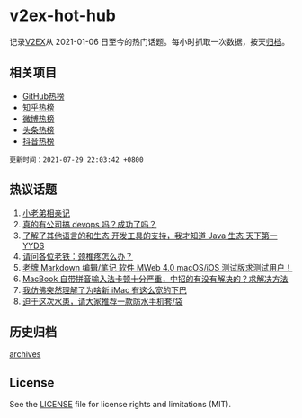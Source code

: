 # v2ex-hot-hub

 记录[V2EX](https://www.v2ex.com/)从 2021-01-06 日至今的热门话题。每小时抓取一次数据，按天[归档](archives)。
 
 ## 相关项目

- [GitHub热榜](https://github.com/snaildev/github-hot-hub)
- [知乎热榜](https://github.com/snaildev/zhihu-hot-hub)
- [微博热榜](https://github.com/snaildev/weibo-hot-hub)
- [头条热榜](https://github.com/snaildev/toutiao-hot-hub)
- [抖音热榜](https://github.com/snaildev/douyin-hot-hub)


 `更新时间：2021-07-29 22:03:42 +0800`

## 热议话题

1. [小老弟相亲记](https://www.v2ex.com/t/792382)
1. [真的有公司搞 devops 吗？成功了吗？](https://www.v2ex.com/t/792410)
1. [了解了其他语言的和生态 开发工具的支持，我才知道 Java 生态 天下第一 YYDS](https://www.v2ex.com/t/792390)
1. [请问各位老铁：颈椎疼怎么办？](https://www.v2ex.com/t/792481)
1. [老牌 Markdown 编辑/笔记 软件 MWeb 4.0 macOS/iOS 测试版求测试用户！](https://www.v2ex.com/t/792372)
1. [MacBook 自带拼音输入法卡顿十分严重，中招的有没有解决的？求解决方法](https://www.v2ex.com/t/792367)
1. [我仿佛突然理解了为啥新 iMac 有这么宽的下巴](https://www.v2ex.com/t/792490)
1. [迫于这次水患，请大家推荐一款防水手机套/袋](https://www.v2ex.com/t/792456)

## 历史归档

[archives](archives)

## License

See the [LICENSE](LICENSE) file for license rights and limitations (MIT).
